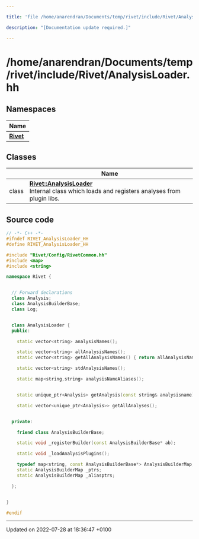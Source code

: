 ```yaml
---

title: 'file /home/anarendran/Documents/temp/rivet/include/Rivet/AnalysisLoader.hh'

description: "[Documentation update required.]"

---
```


# /home/anarendran/Documents/temp/rivet/include/Rivet/AnalysisLoader.hh



## Namespaces

| Name           |
| -------------- |
| **[Rivet](/documentation/code/namespaces/namespacerivet/)**  |

## Classes

|                | Name           |
| -------------- | -------------- |
| class | **[Rivet::AnalysisLoader](/documentation/code/classes/classrivet_1_1analysisloader/)** <br>Internal class which loads and registers analyses from plugin libs.  |




## Source code

```cpp
// -*- C++ -*-
#ifndef RIVET_AnalysisLoader_HH
#define RIVET_AnalysisLoader_HH

#include "Rivet/Config/RivetCommon.hh"
#include <map>
#include <string>

namespace Rivet {


  // Forward declarations
  class Analysis;
  class AnalysisBuilderBase;
  class Log;


  class AnalysisLoader {
  public:

    static vector<string> analysisNames();

    static vector<string> allAnalysisNames();
    static vector<string> getAllAnalysisNames() { return allAnalysisNames(); }

    static vector<string> stdAnalysisNames();

    static map<string,string> analysisNameAliases();


    static unique_ptr<Analysis> getAnalysis(const string& analysisname);

    static vector<unique_ptr<Analysis>> getAllAnalyses();


  private:

    friend class AnalysisBuilderBase;

    static void _registerBuilder(const AnalysisBuilderBase* ab);

    static void _loadAnalysisPlugins();

    typedef map<string, const AnalysisBuilderBase*> AnalysisBuilderMap;
    static AnalysisBuilderMap _ptrs;
    static AnalysisBuilderMap _aliasptrs;

  };


}

#endif
```


-------------------------------

Updated on 2022-07-28 at 18:36:47 +0100
